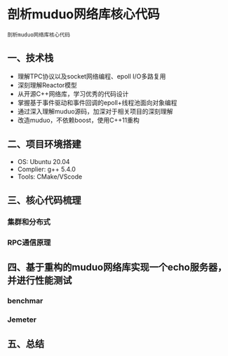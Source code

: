 # 剖析muduo网络库核心代码
```
剖析muduo网络库核心代码
```
## 一、技术栈

* 理解TPC协议以及socket网络编程、epoll I/O多路复用
* 深刻理解Reactor模型
* 从开源C++网络库，学习优秀的代码设计
* 掌握基于事件驱动和事件回调的epoll+线程池面向对象编程
* 通过深入理解muduo源码，加深对于相关项目的深刻理解
* 改造muduo，不依赖boost，使用C++11重构


## 二、项目环境搭建

- OS: Ubuntu 20.04
- Complier: g++ 5.4.0
- Tools: CMake/VScode


## 三、核心代码梳理

### 集群和分布式
### RPC通信原理
###
###
###
###
###


## 四、基于重构的muduo网络库实现一个echo服务器，并进行性能测试

### benchmar
### Jemeter

## 五、总结
